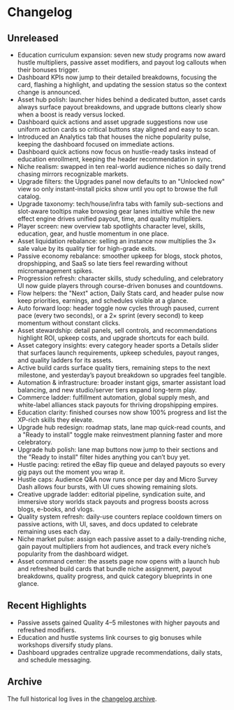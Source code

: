 # Changelog

## Unreleased
- Education curriculum expansion: seven new study programs now award hustle multipliers, passive asset modifiers, and payout log callouts when their bonuses trigger.
- Dashboard KPIs now jump to their detailed breakdowns, focusing the card, flashing a highlight, and updating the session status so the context change is announced.
- Asset hub polish: launcher hides behind a dedicated button, asset cards always surface payout breakdowns, and upgrade buttons
  clearly show when a boost is ready versus locked.
- Dashboard quick actions and asset upgrade suggestions now use uniform action cards so critical buttons stay aligned and easy to scan.
- Introduced an Analytics tab that houses the niche popularity pulse, keeping the dashboard focused on immediate actions.
- Dashboard quick actions now focus on hustle-ready tasks instead of education enrollment, keeping the header recommendation in sync.
- Niche realism: swapped in ten real-world audience niches so daily trend chasing mirrors recognizable markets.
- Upgrade filters: the Upgrades panel now defaults to an "Unlocked now" view so only instant-install picks show until you opt to browse the full catalog.
- Upgrade taxonomy: tech/house/infra tabs with family sub-sections and slot-aware tooltips make browsing gear lanes intuitive while the new effect engine drives unified payout, time, and quality multipliers.
- Player screen: new overview tab spotlights character level, skills, education, gear, and hustle momentum in one place.
- Asset liquidation rebalance: selling an instance now multiplies the 3× sale value by its quality tier for high-grade exits.
- Passive economy rebalance: smoother upkeep for blogs, stock photos, dropshipping, and SaaS so late tiers feel rewarding without micromanagement spikes.
- Progression refresh: character skills, study scheduling, and celebratory UI now guide players through course-driven bonuses and countdowns.
- Flow helpers: the "Next" action, Daily Stats card, and header pulse now keep priorities, earnings, and schedules visible at a glance.
- Auto forward loop: header toggle now cycles through paused, current pace (every two seconds), or a 2× sprint (every second) to keep momentum without constant clicks.
- Asset stewardship: detail panels, sell controls, and recommendations highlight ROI, upkeep costs, and upgrade shortcuts for each build.
- Asset category insights: every category header sports a Details slider that surfaces launch requirements, upkeep schedules, payout ranges, and quality ladders for its assets.
- Active build cards surface quality tiers, remaining steps to the next milestone, and yesterday’s payout breakdown so upgrades feel tangible.
- Automation & infrastructure: broader instant gigs, smarter assistant load balancing, and new studio/server tiers expand long-term play.
- Commerce ladder: fulfillment automation, global supply mesh, and white-label alliances stack payouts for thriving dropshipping empires.
- Education clarity: finished courses now show 100% progress and list the XP-rich skills they elevate.
- Upgrade hub redesign: roadmap stats, lane map quick-read counts, and a "Ready to install" toggle make reinvestment planning faster and more celebratory.
- Upgrade hub polish: lane map buttons now jump to their sections and the "Ready to install" filter hides anything you can’t buy yet.
- Hustle pacing: retired the eBay flip queue and delayed payouts so every gig pays out the moment you wrap it.
- Hustle caps: Audience Q&A now runs once per day and Micro Survey Dash allows four bursts, with UI cues showing remaining slots.
- Creative upgrade ladder: editorial pipeline, syndication suite, and immersive story worlds stack payouts and progress boosts across blogs, e-books, and vlogs.
- Quality system refresh: daily-use counters replace cooldown timers on passive actions, with UI, saves, and docs updated to celebrate remaining uses each day.
- Niche market pulse: assign each passive asset to a daily-trending niche, gain payout multipliers from hot audiences, and track every niche’s popularity from the dashboard widget.
- Asset command center: the assets page now opens with a launch hub and refreshed build cards that bundle niche assignment, payout breakdowns, quality progress, and quick category blueprints in one glance.

## Recent Highlights
- Passive assets gained Quality 4–5 milestones with higher payouts and refreshed modifiers.
- Education and hustle systems link courses to gig bonuses while workshops diversify study plans.
- Dashboard upgrades centralize upgrade recommendations, daily stats, and schedule messaging.

## Archive
The full historical log lives in the [changelog archive](archive/changelog-archive.md).
